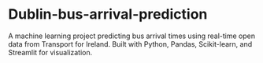 # Dublin-bus-arrival-prediction
A machine learning project predicting bus arrival times using real-time open data from Transport for Ireland.
Built with Python, Pandas, Scikit-learn, and Streamlit for visualization.
